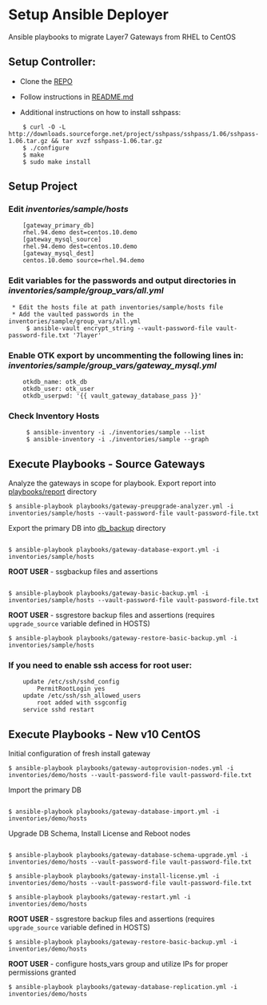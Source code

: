 # Setup Ansible Deployer
Ansible playbooks to migrate Layer7 Gateways from RHEL to CentOS

## Setup Controller:
* Clone the [REPO](https://github.com/CAAPIM/gateway-ansible-playbook)

* Follow instructions in [README.md](https://github.com/CAAPIM/gateway-ansible-playbook/#prerequisites)

* Additional instructions on how to install sshpass:
```
	$ curl -O -L http://downloads.sourceforge.net/project/sshpass/sshpass/1.06/sshpass-1.06.tar.gz && tar xvzf sshpass-1.06.tar.gz
	$ ./configure
	$ make
	$ sudo make install
```

## Setup Project
### Edit *inventories/sample/hosts*
```
	[gateway_primary_db]
	rhel.94.demo dest=centos.10.demo
	[gateway_mysql_source]
	rhel.94.demo dest=centos.10.demo
	[gateway_mysql_dest]
	centos.10.demo source=rhel.94.demo
```

### Edit variables for the passwords and output directories in *inventories/sample/group_vars/all.yml*

	 * Edit the hosts file at path inventories/sample/hosts file 
	 * Add the vaulted passwords in the inventories/sample/group_vars/all.yml
	 	 $ ansible-vault encrypt_string --vault-password-file vault-password-file.txt '7layer' 


### Enable OTK export by uncommenting the following lines in: *inventories/sample/group_vars/gateway_mysql.yml*
```
	otkdb_name: otk_db
	otkdb_user: otk_user
	otkdb_userpwd: '{{ vault_gateway_database_pass }}'
```

###  Check Inventory Hosts
```
	 $ ansible-inventory -i ./inventories/sample --list
	 $ ansible-inventory -i ./inventories/sample --graph
```

## Execute Playbooks - Source Gateways

Analyze the gateways in scope for playbook.  Export report into [playbooks/report]() directory
```
$ ansible-playbook playbooks/gateway-preupgrade-analyzer.yml -i inventories/sample/hosts --vault-password-file vault-password-file.txt
```

Export the primary DB into [db_backup]() directory
```

$ ansible-playbook playbooks/gateway-database-export.yml -i inventories/sample/hosts
```

**ROOT USER** - ssgbackup files and assertions 
```

$ ansible-playbook playbooks/gateway-basic-backup.yml -i inventories/sample/hosts --vault-password-file vault-password-file.txt
```

**ROOT USER** - ssgrestore backup files and assertions (requires `upgrade_source` variable defined in HOSTS)
```
$ ansible-playbook playbooks/gateway-restore-basic-backup.yml -i inventories/sample/hosts

```

### If you need to enable ssh access for root user:
```
	update /etc/ssh/sshd_config
		PermitRootLogin yes
	update /etc/ssh/ssh_allowed_users
		root added with ssgconfig
	service sshd restart
```

## Execute Playbooks - New v10 CentOS

Initial configuration of fresh install gateway
```
$ ansible-playbook playbooks/gateway-autoprovision-nodes.yml -i inventories/demo/hosts --vault-password-file vault-password-file.txt
```

Import the primary DB
```

$ ansible-playbook playbooks/gateway-database-import.yml -i inventories/demo/hosts
```

Upgrade DB Schema, Install License and Reboot nodes
```

$ ansible-playbook playbooks/gateway-database-schema-upgrade.yml -i inventories/demo/hosts --vault-password-file vault-password-file.txt

$ ansible-playbook playbooks/gateway-install-license.yml -i inventories/demo/hosts --vault-password-file vault-password-file.txt

$ ansible-playbook playbooks/gateway-restart.yml -i inventories/demo/hosts

```

**ROOT USER** - ssgrestore backup files and assertions (requires `upgrade_source` variable defined in HOSTS)
```
$ ansible-playbook playbooks/gateway-restore-basic-backup.yml -i inventories/demo/hosts
```

**ROOT USER** - configure hosts_vars group and utilize IPs for proper permissions granted
```
$ ansible-playbook playbooks/gateway-database-replication.yml -i inventories/demo/hosts
```